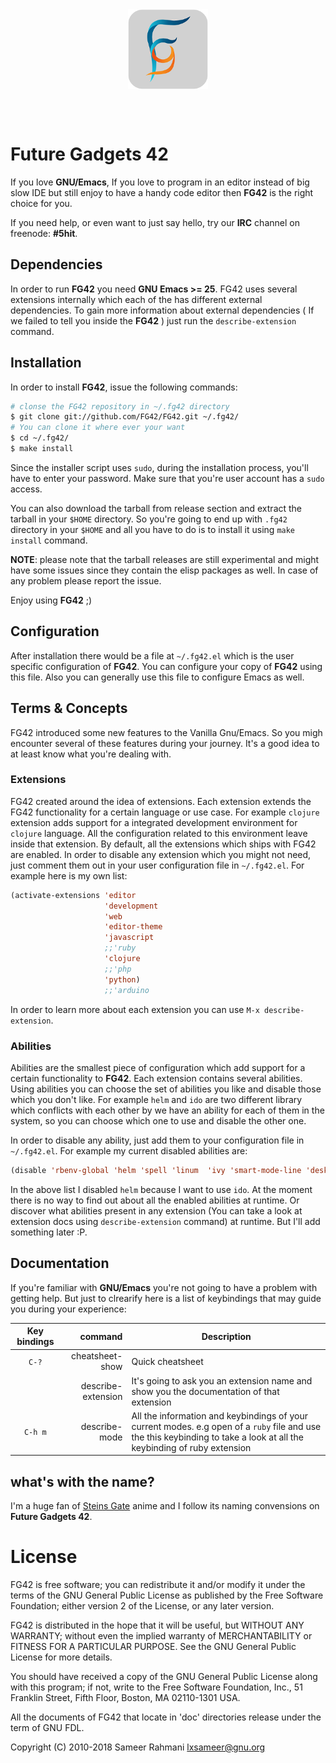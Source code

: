 <div align="center"><img src="https://github.com/FG42/FG42/raw/master/share/icons/hicolor/128x128/apps/fg42.png" alt="FG42" align="center" /></div>

<br/><br/>

#  Future Gadgets 42
If you love **GNU/Emacs**, If you love to program in an editor instead of big slow IDE but still enjoy to
have a handy code editor then **FG42** is the right choice for you.

If you need help, or even want to just say hello, try our **IRC** channel on freenode: **#5hit**.

## Dependencies

In order to run **FG42** you need **GNU Emacs >= 25**. FG42 uses several extensions internally
which each of the has different external dependencies. To gain more information about external
dependencies ( If we failed to tell you inside the **FG42** ) just run the `describe-extension`
command.

## Installation

In order to install **FG42**, issue the following commands:

```bash
# clonse the FG42 repository in ~/.fg42 directory
$ git clone git://github.com/FG42/FG42.git ~/.fg42/
# You can clone it where ever your want
$ cd ~/.fg42/
$ make install
```
Since the installer script uses `sudo`, during the installation process,
you'll have to enter your password. Make sure that you're user account has
a `sudo` access.

You can also download the tarball from release section and extract the tarball
in your `$HOME` directory. So you're going to end up with `.fg42` directory in
your `$HOME` and all you have to do is to install it using `make install` command.

**NOTE**: please note that the tarball releases are still experimental and might have
some issues since they contain the elisp packages as well. In case of any problem
please report the issue.

Enjoy using **FG42** ;)

## Configuration

After installation there would be a file at `~/.fg42.el` which is the user specific
configuration of **FG42**. You can configure your copy of **FG42** using this file.
Also you can generally use this file to configure Emacs as well.

## Terms & Concepts
FG42 introduced some new features to the Vanilla Gnu/Emacs. So you migh encounter several of these features during your
journey. It's a good idea to at least know what you're dealing with.

### Extensions
FG42 created around the idea of extensions. Each extension extends the FG42 functionality for a certain language or use case.
For example `clojure` extension adds support for a integrated development environment for `clojure` language. All the configuration
related to this environment leave inside that extension. By default, all the extensions which ships with FG42 are enabled. In order
to disable any extension which you might not need, just comment them out in your user configuration file in `~/.fg42.el`. For example
here is my own list:

```lisp
(activate-extensions 'editor
                     'development
                     'web
                     'editor-theme
                     'javascript
                     ;;'ruby
                     'clojure
                     ;;'php
                     'python)
                     ;;'arduino

```

In order to learn more about each extension you can use `M-x describe-extension`.

### Abilities
Abilities are the smallest piece of configuration which add support for a certain functionality to **FG42**. Each extension contains several abilities.
Using abilities you can choose the set of abilities you like and disable those which you don't like. For example `helm` and `ido` are two different
library which conflicts with each other by we have an ability for each of them in the system, so you can choose which one to use and disable the other one.

In order to disable any ability, just add them to your configuration file in `~/.fg42.el`. For example my current disabled abilities are:

```lisp
(disable 'rbenv-global 'helm 'spell 'linum  'ivy 'smart-mode-line 'desktop-mode)

```

In the above list I disabled `helm` because I want to use `ido`. At the moment there is no way to find out about all the enabled abilities at runtime. Or
discover what abilities present in any extension (You can take a look at extension docs using `describe-extension` command) at runtime. But I'll add something
later :P.

## Documentation

If you're familiar with **GNU/Emacs** you're not going to have a problem with getting
help. But just to clrearify here is a list of keybindings that may guide you during
your experience:


| Key bindings | command | Description      |
|:------------:|--------:|------------------|
| `C-?`        | cheatsheet-show | Quick cheatsheet |
|              | describe-extension | It's going to ask you an extension name and show you the documentation of that extension |
| `C-h m`      | describe-mode | All the information and keybindings of your current modes. e.g open of a `ruby` file and use the this keybinding to take a look at all the keybinding of ruby extension |



## what's with the name?

I'm a huge fan of [Steins Gate](https://en.wikipedia.org/wiki/Steins;Gate) anime and I follow its
naming convensions on **Future Gadgets 42**.


# License

  FG42 is free software; you can redistribute it and/or modify
it under the terms of the GNU General Public License as published by
the Free Software Foundation; either version 2 of the License, or
any later version.

  FG42 is distributed in the hope that it will be useful,
but WITHOUT ANY WARRANTY; without even the implied warranty of
MERCHANTABILITY or FITNESS FOR A PARTICULAR PURPOSE.  See the
GNU General Public License for more details.

  You should have received a copy of the GNU General Public License along
with this program; if not, write to the Free Software Foundation, Inc.,
51 Franklin Street, Fifth Floor, Boston, MA 02110-1301 USA.

  All the documents of FG42 that locate in 'doc' directories release
under the term of GNU FDL.

Copyright (C) 2010-2018  Sameer Rahmani <lxsameer@gnu.org>
